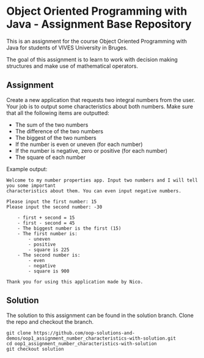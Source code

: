 # Object Oriented Programming with Java - Assignment Base Repository

This is an assignment for the course Object Oriented Programming with Java for students of VIVES University in Bruges.

The goal of this assignment is to learn to work with decision making structures and make use of mathematical operators.

## Assignment

Create a new application that requests two integral numbers from the user. Your job is to output some characteristics about both numbers. Make sure that all the following items are outputted:

* The sum of the two numbers
* The difference of the two numbers
* The biggest of the two numbers
* If the number is even or uneven (for each number)
* If the number is negative, zero or positive (for each number)
* The square of each number

Example output:

```text
Welcome to my number properties app. Input two numbers and I will tell you some important
characteristics about them. You can even input negative numbers.

Please input the first number: 15
Please input the second number: -30

    - first + second = 15
    - first - second = 45
    - The biggest number is the first (15)
    - The first number is:
        - uneven
        - positive
        - square is 225
    - The second number is:
        - even
        - negative
        - square is 900

Thank you for using this application made by Nico.
```

## Solution

The solution to this assignment can be found in the solution branch. Clone the repo and checkout the branch.

```shell
git clone https://github.com/oop-solutions-and-demos/oop1_assignment_number_characteristics-with-solution.git
cd oop1_assignment_number_characteristics-with-solution
git checkout solution
```